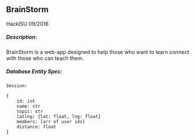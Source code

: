 BrainStorm
---

HackISU 09/2016

##### Description:
BrainStorm is a web-app designed to help those who want to learn connect with those who can teach them.


##### Database Entity Spec:

```
Session:

{
    id: int
    name: str
    topic: str
    latlng: {lat: float, lng: float}
    members: [arr of user ids]
    distance: float
}
```